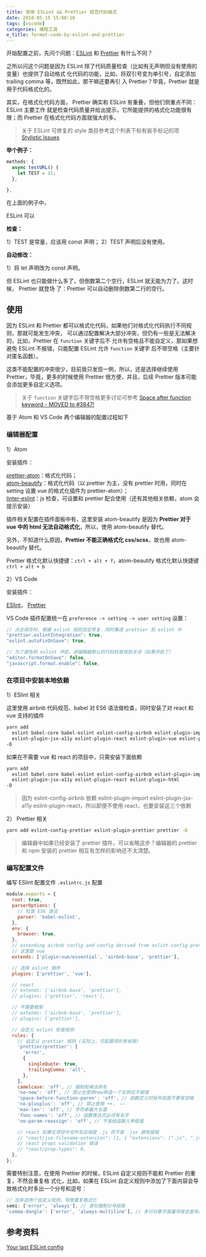 ```yaml
---
title: 使用 ESLint && Prettier 规范代码格式
date: 2018-05-15 15:08:18
tags: [vscode]
categories: 编程工具
e_title: format-code-by-eslint-and-prettier
---
```


开始配置之前，先问个问题：[ESLint](https://eslint.org/) 和
[Prettier](https://prettier.io/) 有什么不同？

之所以问这个问题是因为 ESLint 除了代码质量检查（比如有无声明但没有使用的变量）也提供了自动格式
化代码的功能，比如，将双引号变为单引号，自定添加 trailing comma 等，既然如此，那干嘛还要再引
入 Prettier？毕竟，Prettier 就是用于代码格式化的。

其实，在格式化代码方面， Prettier 确实和 ESLint 有重叠，但他们侧重点不同：ESLint 主要工作
就是检查代码质量并给出提示，它所能提供的格式化功能很有限；而 Prettier 在格式化代码方面就强大的多。

> 关于 ESLint 可修复的 style 类目参考这个列表下标有扳手标记的项
> [Stylistic Issues](https://eslint.org/docs/rules/#stylistic-issues)

**举个例子：**

```js
methods: {
  async testURL() {
    let TEST = 11;
  },

},
```

在上面的例子中，

ESLint 可以

**检查：**

1）TEST 是常量，应该用 const 声明；
2）TEST 声明后没有使用。

**自动修改：**

1）将 let 声明改为 const 声明。

但 ESLint 也只能做什么多了，但倒数第二个空行，ESLint 就无能为力了。这时候， Prettier 就登场
了：Prettier 可以自动删除倒数第二行的空行。

## 使用

因为 ESLint 和 Prettier 都可以格式化代码，如果他们对格式化代码执行不同规则，那就可能发生冲突，
可以通过配置解决大部分冲突，但仍有一些是无法解决的，比如，Prettier 在 `function` 关键字后不
允许有空格且不能自定义，那如果想避免 ESLint 不报错，只能配置 ESLint 允许 `function` 关键字
后不带空格（主要针对匿名函数）。

这类不能配置的冲突很少，目前我只发现一例，所以，还是选择继续使用 Prettier，毕竟，更多的时候使用
Prettier 很方便，并且，后续 Prettier 版本可能会添加更多自定义选项。

> 关于 `function` 关键字后不带空格更多讨论可参考
> [Space after function keyword - MOVED to #3847!](https://github.com/prettier/prettier/issues/1139)

基于 Atom 和 VS Code 两个编辑器的配置过程如下

### 编辑器配置

1）Atom

安装插件：

[prettier-atom](https://atom.io/packages/prettier-atom)：格式化代码；  
[atom-beautify](https://atom.io/packages/atom-beautify)：格式化代码（以 prettier
为主，没有 prettier 时用，同时在 setting 设置 vue 的格式化插件为 prettier-atom）；  
[linter-eslint](https://atom.io/packages/linter-eslint)：js 检查，可设置和 prettier
配合使用（还有其他相关依赖，atom 会提示安装）

插件相关配置在插件面板中有，这里安装 atom-beautify 是因为 **Prettier 对于 vue 中的 html
无法自动格式化**，所以，使用 atom-beautify 替代。

另外，不知道什么原因，**Prettier 不能正确格式化 css/scss**，故也用 atom-beautify 替代。

Prettier 格式化默认快捷键：`ctrl + alt + f`，atom-beautify 格式化默认快捷键 `ctrl + alt + b`

2）VS Code

安装插件：

[ESlint](https://marketplace.visualstudio.com/items?itemName=dbaeumer.vscode-eslint)，
[Prettier](https://marketplace.visualstudio.com/items?itemName=esbenp.prettier-vscode)

VS Code 插件配置统一在 `preference -> setting -> user setting` 设置：

```js
// 点击保存时，根据 eslint 规则自定修复，同时集成 prettier 到 eslint 中
"prettier.eslintIntegration": true,
"eslint.autoFixOnSave": true,

// 为了避免和 eslint 冲突，讲编辑器默认的代码检查规则关闭（如果开启了）
"editor.formatOnSave": false,
"javascript.format.enable": false,
```

### 在项目中安装本地依赖

1）ESlint 相关

这里使用 airbnb 代码规范、babel 对 ES6 语法做检查，同时安装了对 react 和 vue 支持的插件

```bash
yarn add
  eslint babel-core babel-eslint eslint-config-airbnb eslint-plugin-import
  eslint-plugin-jsx-a11y eslint-plugin-react eslint-plugin-vue eslint-plugin-html
-D
```

如果在不需要 vue 和 react 的项目中，只需安装下面依赖

```bash
yarn add
  eslint babel-core babel-eslint eslint-config-airbnb eslint-plugin-import
  eslint-plugin-jsx-a11y eslint-plugin-react eslint-plugin-html
-D
```

> 因为 eslint-config-airbnb 依赖 eslint-plugin-import eslint-plugin-jsx-a11y
> eslint-plugin-react，所以即便不使用 react，也要安装这三个依赖

2） Prettier 相关

```bash
yarn add eslint-config-prettier eslint-plugin-prettier prettier -D
```

> 编辑器中如果已经安装了 prettier 插件，可以省略这步？编辑器的 prettier 和 npm 安装的
> prettier 相互有怎样的影响还不太清楚。

### 编写配置文件

编写 ESlint 配置文件 `.eslintrc.js` 配置

```js
module.exports = {
  root: true,
  parserOptions: {
    // 检查 ES6 语法
    parser: 'babel-eslint',
  },
  env: {
    browser: true,
  },
  // extending airbnb config and config derived from eslint-config-prettier
  // 这里是 vue
  extends: ['plugin:vue/essential', 'airbnb-base', 'prettier'],

  // 选择 eslint 插件
  plugins: ['prettier', 'vue'],

  // react
  // extends: ['airbnb-base', 'prettier'],
  // plugins: ['prettier', 'react'],

  // 不需要框架
  // extends: ['airbnb-base', 'prettier'],
  // plugins: ['prettier'],

  // 自定义 eslint 检查规则
  rules: {
    // 自定义 prettier 规则 (实际上，可配置项非常有限)
    'prettier/prettier': [
      'error',
      {
        singleQuote: true,
        trailingComma: 'all',
      },
    ],
    camelcase: 'off', // 强制驼峰法命名
    'no-new': 'off', // 禁止在使用new构造一个实例后不赋值
    'space-before-function-paren': 'off', // 函数定义时括号前面不要有空格
    'no-plusplus': 'off', // 禁止使用 ++， ——
    'max-len': 'off', // 字符串最大长度
    'func-names': 'off', // 函数表达式必须有名字
    'no-param-reassign': 'off', // 不准给函数入参赋值

    // react 如果在项目中文件名后缀是 .js 而不是 .jsx 避免报错
    // "react/jsx-filename-extension": [1, { "extensions": [".js", ".jsx"] }],
    // react props validation 错误
    // "react/prop-types": 0,
  },
};
```

需要特别注意，在使用 Prettier 的时候，ESLint 自定义规则不能和 Prettier 的重复，不然会重复格
式化，比如，如果在 ESLint 自定义规则中添加了下面内容会导致格式化时多出一个分号和逗号：

```js
// 加多这两个自定义规则，导致重复格式化
semi: ['error', 'always'], // 语句强制分号结尾
'comma-dangle': ['error', 'always-multiline'], // 多行对象字面量项尾总是有逗号
```

## 参考资料

[Your last ESLint config](https://medium.com/@netczuk/your-last-eslint-config-9e35bace2f99)
